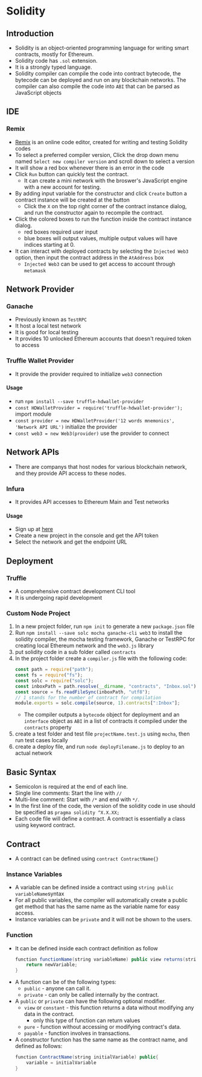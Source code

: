 # Solidity

## Introduction

- Solidity is an object-oriented programming language for writing smart contracts, mostly for Ethereum.
- Solidity code has `.sol` extension.
- It is a strongly typed language.
- Solidity compiler can compile the code into contract bytecode, the bytecode can be deployed and run on any blockchain networks. The compiler can also compile the code into `ABI` that can be parsed as JavaScript objects

## IDE

### Remix

- [Remix](https://remix.ethereum.org) is an online code editor, created for writing and testing Solidity codes
- To select a preferred compiler version, Click the drop down menu named `Select new compiler version` and scroll down to select a version
- It will show a red box whenever there is an error in the code
- Click `Run` button can quickly test the contract.
  - It can create a mini network with the broswer's JavaScript engine with a new account for testing.
- By adding input variable for the constructor and click `Create` button a contract instance will be created at the button
  - Click the `X` on the top right corner of the contract instance dialog, and run the constructor again to recompile the contract.
- Click the colored boxes to run the function inside the contract instance dialog.
  - red boxes required user input
  - blue boxes will output values, multiple output values will have indices starting at 0.
- It can interact with deployed contracts by selecting the `Injected Web3` option, then input the contract address in the `AtAddress` box
  - `Injected Web3` can be used to get access to account through `metamask`

## Network Provider

### Ganache

- Previously known as `TestRPC`
- It host a local test network
- It is good for local testing
- It provides 10 unlocked Ethereum accounts that doesn't required token to access

### Truffle Wallet Provider

- It provide the provider required to initialize `web3` connection

#### Usage

- run `npm install --save truffle-hdwallet-provider`
- `const HDWalletProvider = require('truffle-hdwallet-provider');` import module
- `const provider = new HDWalletProvider('12 words mnemonics', 'Network API URL')` initialize the provider
- `const web3 = new Web3(provider)` use the provider to connect

## Network APIs

- There are companys that host nodes for various blockchain network, and they provide API access to these nodes.

### Infura

- It provides API accesses to Ethereum Main and Test networks

#### Usage

- Sign up at [here](https://infura.io)
- Create a new project in the console and get the API token
- Select the network and get the endpoint URL

## Deployment

### Truffle

- A comprehensive contract development CLI tool
- It is undergoing rapid development

### Custom Node Project

1. In a new project folder, run `npm init` to generate a new `package.json` file
2. Run `npm install --save solc mocha ganache-cli web3` to install the solidity compiler, the mocha testing framework, Ganache or TestRPC for creating local Ethereum network and the `web3.js` library
3. put solidity code in a sub folder called `contracts`
4. In the project folder create a `compiler.js` file with the following code:
   ```js
   const path = require("path");
   const fs = require("fs");
   const solc = require("solc");
   const inboxPath = path.resolve(__dirname, "contracts", "Inbox.sol");
   const source = fs.readFileSync(inboxPath, "utf8");
   // 1 stands for the number of contract for compilation
   module.exports = solc.compile(source, 1).contracts[":Inbox"];
   ```
   - The compiler outputs a `bytecode` object for deployment and an `interface` object as `ABI` in a list of contracts it compiled under the `contracts` property
5. create a test folder and test file `projectName.test.js` using `mocha`, then run test cases locally
6. create a deploy file, and run `node deployFilename.js` to deploy to an actual network

## Basic Syntax

- Semicolon is required at the end of each line.
- Single line comments: Start the line with `//`
- Multi-line comment: Start with `/*` and end with `*/`.
- In the first line of the code, the version of the solidity code in use should be specified as `pragma solidity ^X.X.XX;`
- Each code file will define a contract. A contract is essentially a class using keyword contract.

## Contract

- A contract can be defined using `contract ContractName{}`

### Instance Variables

- A variable can be defined inside a contract using `string public variableName`syntax
- For all public variables, the compiler will automatically create a public get method that has the same name as the variable name for easy access.
- Instance variables can be `private` and it will not be shown to the users.

### Function

- It can be defined inside each contract definition as follow
  ```java
  function functionName(string variableName) public view returns(string){
      return newVariable;
  }
  ```
- A function can be of the following types:
  - `public` - anyone can call it.
  - `private` - can only be called internally by the contract.
- A `public` or `private` can have the following optional modifier.
  - `view` or `constant` - this function returns a data without modifying any data in the contract.
    - only this type of function can return values
  - `pure` - function without accessing or modifying contract's data.
  - `payable` - function involves in transactions.
- A constructor function has the same name as the contract name, and defined as follows:
  ```java
  function ContractName(string initialVariable) public{
      variable = initialVariable
  }
  ```
